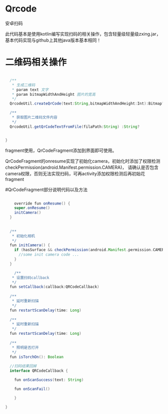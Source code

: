 # Qrcode
安卓扫码

此代码基本是使用kotlin编写实现扫码的相关操作，包含轻量级轻量级zxing.jar，基本代码实现与github上其他java版本基本相同！

# 二维码相关操作

```groovy

  /**
   * 生成二维码
   * param text 文字
   * param bitmapWidthAndHeight 图片的宽高
   */
  QrcodeUtil.createQrCode(text:String,bitmapWidthAndHeight:Int):Bitmap?

  /**
   * 获取图片二维码文件内容
   */
  QrcodeUtil.getQrCodeTextFromFile(filaPath:String) :String?


}
```

fragment使用，QrCodeFragment添加到界面即可使用。

QrCodeFragment的onresume实现了初始化camera，初始化时添加了权限检测checkPermission(android.Manifest.permission.CAMERA)，
请确认是否包含camera权限，否则无法实现扫码，可再activity添加权限检测后再初始花fragment

#QrCodeFragment部分说明代码以及方法

```groovy

	override fun onResume() {
    super.onResume()
    initCamera()
  }
  
  
  /**
   * 初始化相机
   */
  fun initCamera() {
    if (hasSurface && checkPermission(android.Manifest.permission.CAMERA)){
      //some init camera code ...
    }
  }

	/**
   * 设置扫码callback
   */
  fun setCallback(callback:QRCodeCallback)
  
  /**
   * 延时重新扫描
   */
  fun restartScanDelay(time: Long)
  
  /**
   * 延时重新扫描
   */
  fun restartScanDelay(time: Long)
  
  /**
   * 照明是否打开
   */
  fun isTorchOn(): Boolean 
  
  //扫码结果回掉
  interface QRCodeCallback {

  	fun onScanSuccess(text: String)

  	fun onScanFail()

	}

}
```